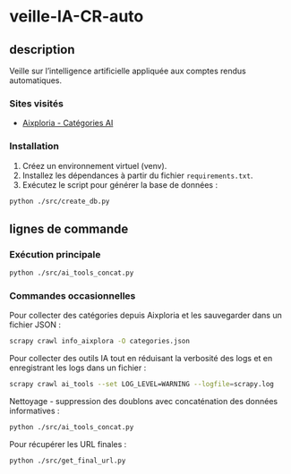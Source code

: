 # veille-IA-CR-auto

## description

Veille sur l’intelligence artificielle appliquée aux comptes rendus automatiques.

### Sites visités

- [Aixploria - Catégories AI](https://www.aixploria.com/categories-ai/)

### Installation

1. Créez un environnement virtuel (venv).
2. Installez les dépendances à partir du fichier `requirements.txt`.
3. Exécutez le script pour générer la base de données :
```bash
python ./src/create_db.py
```

## lignes de commande

### Exécution principale

```bash
python ./src/ai_tools_concat.py
```

### Commandes occasionnelles

Pour collecter des catégories depuis Aixploria et les sauvegarder dans un fichier JSON :
```bash
scrapy crawl info_aixplora -O categories.json
```

Pour collecter des outils IA tout en réduisant la verbosité des logs et en enregistrant les logs dans un fichier :
```bash
scrapy crawl ai_tools --set LOG_LEVEL=WARNING --logfile=scrapy.log
```

Nettoyage - suppression des doublons avec concaténation des données informatives :
```bash
python ./src/ai_tools_concat.py
```

Pour récupérer les URL finales :
```bash
python ./src/get_final_url.py
```